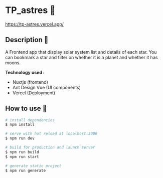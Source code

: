 # TP_astres 🌠

https://tp-astres.vercel.app/

## Description 📝

A Frontend app that display solar system list and details of each star. You can bookmark a star and filter on whether it is a planet and whether it has moons.

**Technology used :**

- Nuxtjs (frontend)
- Ant Design Vue (UI components)
- Vercel (Deployment)

## How to use 🔧

```bash
# install dependencies
$ npm install

# serve with hot reload at localhost:3000
$ npm run dev

# build for production and launch server
$ npm run build
$ npm run start

# generate static project
$ npm run generate
```
